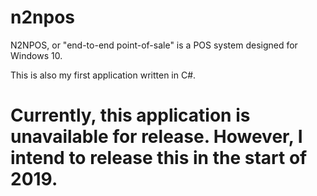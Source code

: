 # n2npos

N2NPOS, or "end-to-end point-of-sale" is a POS system designed for Windows 10.

This is also my first application written in C#.

# Currently, this application is unavailable for release. However, I intend to release this in the start of 2019.
